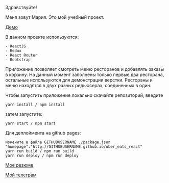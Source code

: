 Здравствуйте!

Меня зовут Мария. Это мой учебный проект.

[Демо](https://mbrandler.github.io/uber_eats_react/)

В данном проекте используются:

```
- ReactJS
- Redux
- React Router
- Bootstrap
```

Приложение позволяет смотреть меню ресторанов и добавлять заказы в корзину. На данный момент заполнены только первые два ресторана, остальные используются для демонстрации верстки. Рестораны и меню находятся в двух разных редьюсерах, соединенных в один.

Чтобы запустить приложение локально скачайте репозиторий, введите 
```
yarn install / npm install 
```
затем запустите:
```
yarn start / npm start
```

Для деплоймента на github pages:
```
Измените в файле GITHUBUSERNAME ./package.json "homepage":"http://GITHUBUSERNAME.github.io/uber_eats_react"
yarn run build / npm run build
yarn run deploy / npm run deploy
```

[Мое резюме](https://hh.ru/resume/61e415a1ff0750dc180039ed1f704132535a71)

[Мой телеграм](https://t.me/m_brandler)
